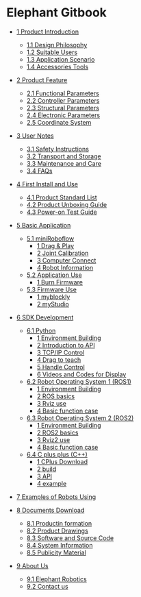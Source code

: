 # Elephant Gitbook

* [1 Product Introduction](1-ProductIntroduction/README.md)
  * [1.1 Design Philosophy](1-ProductIntroduction/1.1-DesignPhilosophy.md)
  * [1.2 Suitable Users](1-ProductIntroduction/1.2-SuitableUsers.md)
  * [1.3 Application Scenario](1-ProductIntroduction/1.3-ApplicationScenario.md)
  * [1.4 Accessories Tools](1-ProductIntroduction/1.4-AccessoriesTools/1.4-AccessoriesTools.md)

* [2 Product Feature](2-ProductFeature/README.md)
  * [2.1 Functional Parameters](2-ProductFeature/2.1-MachineSpecification.md)
  * [2.2 Controller Parameters](2-ProductFeature/2.2-ControlCoreParameter.md)
  * [2.3 Structural Parameters](2-ProductFeature/2.3-MechanicalStructureParameter.md)
  * [2.4 Electronic Parameters](2-ProductFeature/2.4-ElectricalCharacteristicParameter.md)
  * [2.5 Coordinate System](2-ProductFeature/2.5-CoordinateSystem.md)

* [3 User Notes](3-UserNotes/3-UserNotes.md) <br>
  * [3.1 Safety Instructions](3-UserNotes/3.1-SafetyInstruction.md)
  * [3.2 Transport and Storage](3-UserNotes/3.2-TransportandStorage.md)
  * [3.3 Maintenance and Care](/3-UserNotes/3.3-MaintenanceandCare.md)
  * [3.4 FAQs](3-UserNotes/3.4-FAQsandSolutions.md)

* [4 First Install and Use](4-FirstInstallAndUse/4-FirstInstallAndUse.md)
  * [4.1 Product Standard List](4-FirstInstallAndUse/4.1-ProductStandardList.md)
  * [4.2 Product Unboxing Guide](4-FirstInstallAndUse/4.2-ProductUnboxingGuide.md)
  * [4.3 Power-on Test Guide](4-FirstInstallAndUse/4.3-Power-onTestGuide.md)

* [5 Basic Application](5-BasicApplication/README.md)
  * [5.1 miniRoboflow](/5-BasicApplication/5.1-SystemUsageInstructions/5.1-SystemUsageInstructions.md) <br>
    * [1 Drag & Play](/5-BasicApplication/5.1-SystemUsageInstructions/320m5/4.2.1.1-micro_controller.md) <br>
    * [2 Joint Calibration](/5-BasicApplication/5.1-SystemUsageInstructions/320m5/4.2.2.1-micro_controller.md) <br>
    * [3 Computer Connect](/5-BasicApplication/5.1-SystemUsageInstructions/320m5/4.2.3.1-micro_controller.md) <br>
    * [4 Robot Information](/5-BasicApplication/5.1-SystemUsageInstructions/320m5/4.2.4.1-micro_controller.md) <br>  
  * [5.2 Application Use](5-BasicApplication/5.2-ApplicationUse/5.2-ApplicationUse.md)
    * [1 Burn Firmware](5-BasicApplication/5.3-FirmwareUse/m5/2-burn_firmware.md)
  * [5.3 Firmware Use](5-BasicApplication/5.3-FirmwareUse/5.3-FirmwareUse.md)
    * [1 myblockly](5-BasicApplication/5.2-ApplicationUse/5.2.1-myblockly/320m5/README.md)
    * [2 myStudio](5-BasicApplication/5.2-ApplicationUse/5.2.2-mystudio/320m5/README.md)

* [6 SDK Development](6-SDKDevelopment/README.md)
  * [6.1 Python](6-SDKDevelopment/6.1-ApplicationBasePython.md)
    * [1 Environment Building](10-ApplicationBasePython/10.1_320_PI-ApplicationPython/1_download.md)
    * [2 Introduction to API](10-ApplicationBasePython/10.1_320_PI-ApplicationPython/2_API.md)
    * [3 TCP/IP Control](10-ApplicationBasePython/10.1_320_PI-ApplicationPython/3_TCPIP.md)
    * [4 Drag to teach](10-ApplicationBasePython/10.2_320_M5-ApplicationPython/4_drag.md)
    * [5 Handle Control](10-ApplicationBasePython/10.1_320_PI-ApplicationPython/5_Handle_control.md)
    * [6 Videos and Codes for Display](10-ApplicationBasePython/10.2_320_M5-ApplicationPython/5_example.md)
  * [6.2 Robot Operating System 1 (ROS1) ](11-ApplicationBaseROS/11.1-ROS1/11.1.1-M5.md)
    * [1 Environment Building](11-ApplicationBaseROS/11.1-ROS1/11.1.1-320M5/11.1.1.1-环境搭建.md)
    * [2 ROS basics](11-ApplicationBaseROS/11.1-ROS1/11.1.1-320M5/11.1.1.2-ROS基础.md)
    * [3 Rviz use](11-ApplicationBaseROS/11.1-ROS1/11.1.1-320M5/11.1.1.3-rviz介绍.md)
    * [4 Basic function case](11-ApplicationBaseROS/11.1-ROS1/11.1.1-320M5/11.1.1.4-基础功能.md)
  * [6.3 Robot Operating System 2 (ROS2)](11-ApplicationBaseROS/11.2-ROS2/11.2.1-M5.md)
    * [1 Environment Building](11-ApplicationBaseROS/11.2-ROS2/11.2.1-320M5/11.2.1.1-环境搭建.md)
    * [2 ROS2 basics](11-ApplicationBaseROS/11.2-ROS2/11.2.1-320M5/11.2.1.2-ROS基础.md)
    * [3 Rviz2 use](11-ApplicationBaseROS/11.2-ROS2/11.2.1-320M5/11.2.1.3-rviz2介绍.md)
    * [4 Basic function case](11-ApplicationBaseROS/11.2-ROS2/11.2.1-320M5/11.2.1.4-基础功能.md)
  * [6.4 C plus plus (C++)](6-SDKDevelopment/6.3-ApplicationBaseCPlus.md)
    * [1 CPlus Download](12-ApplicationBaseCPlus/12.1-download.md)
    * [2 build](12-ApplicationBaseCPlus/12.2-build.md)
    * [3 API](12-ApplicationBaseCPlus/12.3-API.md)
    * [4 example](12-ApplicationBaseCPlus/12.4-example.md)

* [7 Examples of Robots Using](7-ExamplesRobotsUsing/7-ExamplesRobotsUsing.md)

* [8 Documents Download](8-FilesDownload/README.md)
  * [8.1 Productin formation](8-FilesDownload/8.1-Productinformation.md)
  * [8.2 Product Drawings](8-FilesDownload/8.2-ProductDrawings.md)
  * [8.3 Software and Source Code](8-FilesDownload/8.3-SoftwareDocumentation.md)
  * [8.4 System Information](8-FilesDownload/8.4-SystemInformation.md)
  * [8.5 Publicity Material](/8-FilesDownload/8.5-PublicityMaterial.md)

* [9 About Us](9-AboutUs/9-AboutUs.md)
  * [9.1 Elephant Robotics](9-AboutUs/9.1-company.md)
  * [9.2 Contact us](9-AboutUs/9.2-contact.md)